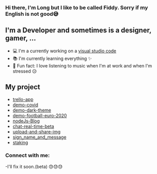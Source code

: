 ### Hi there, I'm Long but I like to be called Fiddy. Sorry if my English is not good😅

## I'm a Developer and sometimes is a designer, gamer, ...

- 💻 I'm a currently working on a [visual studio code](https://code.visualstudio.com/)
- 📚 I'm currently learning everything ✨
- 🎲 Fun fact: I love listening to music when I'm at work and when I'm stressed 😥

## My project
- [trello-app](https://github.com/Fiddy2112/mern-trello-app)
- [demo-covid](https://github.com/Fiddy2112/demo-covid)
- [demo-dark-theme](https://github.com/Fiddy2112/demo-dark_theme)
- [demo-football-euro-2020](https://github.com/Fiddy2112/demo-football-euro2020)
- [nodeJs-Blog](https://github.com/Fiddy2112/nodejs_blog)
- [chat-real-time-beta](https://github.com/Fiddy2112/chat-real-time)
- [upload-and-share-img](https://github.com/Fiddy2112/upload_and_share_img)
- [sign_name_and_message](https://github.com/Fiddy2112/sign_name_and_message)
- [staking](https://github.com/Fiddy2112/staking)

### Connect with me:

<!-- -I'll fix it soon. 😓😓😓 -->
-I'll fix it soon.(beta) 😓😓😓
